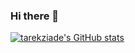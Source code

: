 ### Hi there 👋



[![tarekziade's GitHub stats](https://github-readme-stats.vercel.app/api?username=tarekziade)](https://github.com/anuraghazra/github-readme-stats)

<!--
**tarekziade/tarekziade** is a ✨ _special_ ✨ repository because its `README.md` (this file) appears on your GitHub profile.

Here are some ideas to get you started:

- 🔭 I’m currently working on ...
- 🌱 I’m currently learning ...
- 👯 I’m looking to collaborate on ...
- 🤔 I’m looking for help with ...
- 💬 Ask me about ...
- 📫 How to reach me: ...
- 😄 Pronouns: ...
- ⚡ Fun fact: ...
-->

